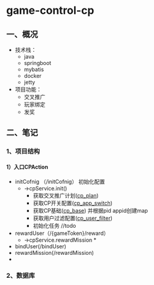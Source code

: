 # game-control-cp

## 一、概况

* 技术栈：
  * java
  * springboot
  * mybatis
  * docker
  * jetty
* 项目功能：
  * 交叉推广
  * 玩家绑定
  * 发奖

## 二、笔记

### 1、项目结构

#### 1）入口CPAction

* initCofnig （/initCofnig） 初始化配置
  * ->cpService.init()
    * 获取交叉推广计划([cp_plan](*cp_plan))
    * 获取CP开关配置([cp_app_switch](#cp_app_switch))
    * 获取CP基础([cp_base](#cp_base)) 并根据pid appid创建map
    * 获取用户过滤配置([cp_user_filter](#cp_user_filter))
    * 初始化任务 //todo
* rewardUser（/{gameToken}/reward）
  * ->cpService.rewardMission
    * 
* bindUser(/bindUser)
* rewardMission(/rewardMission)
* 

### 2、数据库